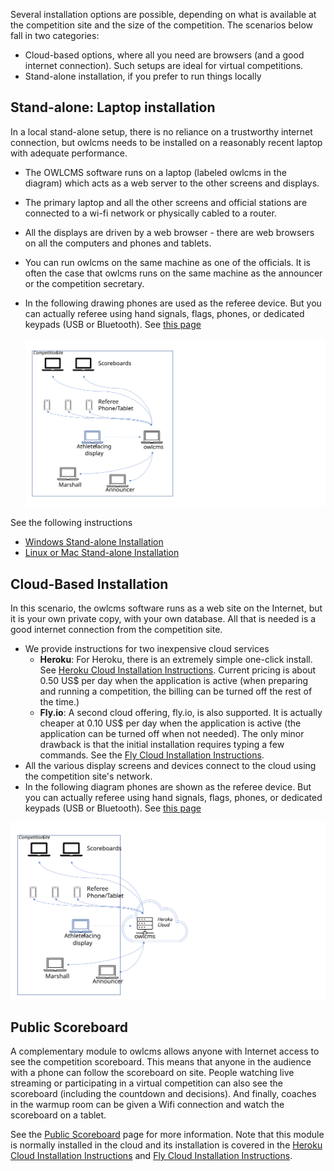 Several installation options are possible, depending on what is available at the competition site and the size of the competition.  The scenarios below fall in two categories:

- Cloud-based options, where all you need are browsers (and a good internet connection).  Such setups are ideal for virtual competitions.
- Stand-alone installation, if you prefer to run things locally

## Stand-alone: Laptop installation

In a local stand-alone setup, there is no reliance on a trustworthy internet connection, but owlcms needs to be installed on a reasonably recent laptop with adequate performance.

- The OWLCMS software runs on a laptop (labeled owlcms in the diagram) which acts as a web server to the other screens and displays.

- The primary laptop and all the other screens and official stations are connected to a wi-fi network or physically cabled to a router.

- All the displays are driven by a web browser - there are web browsers on all the computers and phones and tablets.

- You can run owlcms on the same machine as one of the officials.  It is often the case that owlcms runs on the same machine as the announcer or the competition secretary.

- In the following drawing phones are used as the referee device.  But you can actually referee using hand signals, flags, phones, or dedicated keypads (USB or Bluetooth). See [this page](Refereeing)

  ![Slide1](img/PublicResults/CloudExplained/Slide7.SVG)

See the following instructions

  * [Windows Stand-alone Installation](LocalWindowsSetup)
  * [Linux or Mac Stand-alone Installation](LocalLinuxMacSetup)



## Cloud-Based Installation

In this scenario, the owlcms software runs as a web site on the Internet, but it is your own private copy, with your own database.  All that is needed is a good internet connection from the competition site.

- We provide instructions for two inexpensive cloud services
  - **Heroku**: For Heroku, there is an extremely simple one-click install. See [Heroku Cloud Installation Instructions](Heroku).  Current pricing is about 0.50 US$ per day when the application is active (when preparing and running a competition, the billing can be turned off the rest of the time.)
  - **Fly.io**: A second cloud offering, fly.io, is also supported.  It is actually cheaper at 0.10 US$ per day when the application is active (the application can be turned off when not needed). The only minor drawback is that the initial installation requires typing a few commands. See the [Fly Cloud Installation Instructions](Fly).
- All the various display screens and devices connect to the cloud using the competition site's network.
- In the following diagram phones are shown as the referee device.  But you can actually referee using hand signals, flags, phones, or dedicated keypads (USB or Bluetooth). See [this page](Refereeing)

![Slide9](img/PublicResults/CloudExplained/Slide9.SVG)

## Public Scoreboard

A complementary module to owlcms allows anyone with Internet access to see the competition scoreboard.  This means that anyone in the audience with a phone can follow the scoreboard on site.  People watching live streaming or participating in a virtual competition can also see the scoreboard (including the countdown and decisions). And finally, coaches in the warmup room can be given a Wifi connection and watch the scoreboard on a tablet.

See the [Public Scoreboard](PublicResults) page for more information.  Note that this module is normally installed in the cloud and its installation is covered in the [Heroku Cloud Installation Instructions](Heroku) and [Fly Cloud Installation Instructions](Fly).